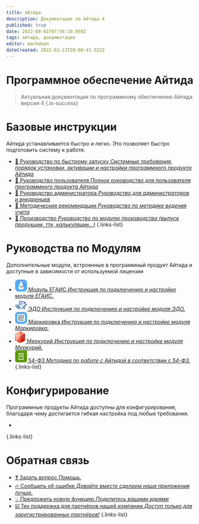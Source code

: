 ```yaml
---
title: Айтида
description: Документация по Айтида 4
published: true
date: 2022-08-01T07:56:18.050Z
tags: айтида, документация
editor: markdown
dateCreated: 2022-03-13T20:08:41.922Z
---
```



# Программное обеспечение Айтида
> Актуальная документация по программному обеспечению Айтида версии 4
{.is-success}

# Базовые инструкции

Айтида устанавливается быстро и легко. Это позволяет быстро подготовить систему к работе.

- [:rocket: Руководство по быстрому запуску *Системные требования, порядок установки, активации и настройки программного продукта Айтида*](/docs/quick-start)
- [:busts_in_silhouette: Руководство пользователя *Полное руководство для пользователя программного продукта Айтида*](/docs/user-guide)
- [:wrench: Руководство администратора *Руководство для администраторов и внедренцев*](/docs/admin-guide)
- [:book: Методические рекомендации *Руководство по методике ведения учета*](/docs/metodology)
- [:hamburger: Производство *Руководство по модулю производства (выпуск продукции, ттк, калькуляции...)*](/docs/prz)
{.links-list}


# Руководства по Модулям
Дополнительные модули, встроенные в программный продукт Айтида и доступные в зависимости от используемой лицензии
- [![egais_48x48.png](/images/mainpage/egais_32x32.png) Модуль ЕГАИС *Инструкция по подключению и настройке модуля ЕГАИС.*](/egais)
- [![edi_32x32.png](/images/mainpage/edi_32x32.png) ЭДО *Инструкция по подключению и настройке модуля ЭДО.*](/edi)
- [![markirovka_32x32.png](/images/mainpage/markirovka_32x32.png) Маркировка *Инструкция по подключению и настройке модуля Маркировка.*](/marking)
- [![меркурий-россельхознадзор_logo_32x32.png](/images/mainpage/меркурий-россельхознадзор_logo_32x32.png) Меркурий *Инструкция по подключению и настройке модуля Меркурий.*](/mercury)
- [![ofd_32x32.png](/images/mainpage/ofd_32x32.png) 54-ФЗ *Методика по работе с Айтидой в соответствии с 54-ФЗ.*](/fz54)
{.links-list}

# Конфигурирование

Программные продукты Айтида доступны для конфигурирования, благодаря чему достигается гибкая настройка под любые требования.

- 
{.links-list}

# Обратная связь
- [:question: Задать вопрос *Помощь.*](https://itida.ru/company/contact#feedback)
- [:fire: Сообщить об ошибке *Давайте вместе сделаем наши приложения лучше.*](https://github.com/itidasoft/wiki/discussions/categories/ошибки)
- [:bulb: Предложить новую функцию *Поделитесь вашими идеями*](https://github.com/itidasoft/wiki/discussions/categories/идеи)
- [:ballot_box_with_check: Тех поддержка для партнёров нашей компании *Доступ только для зарегистрированных партнёров!*](https://itida.intraservice.ru)
{.links-list}
